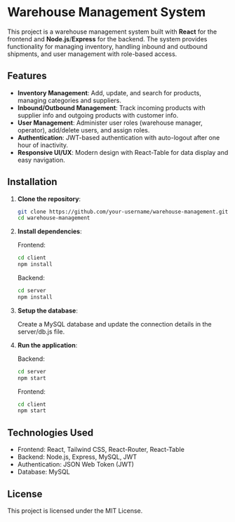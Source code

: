 # Warehouse Management System

This project is a warehouse management system built with **React** for the frontend and **Node.js**/**Express** for the backend. The system provides functionality for managing inventory, handling inbound and outbound shipments, and user management with role-based access.

## Features

- **Inventory Management**: Add, update, and search for products, managing categories and suppliers.
- **Inbound/Outbound Management**: Track incoming products with supplier info and outgoing products with customer info.
- **User Management**: Administer user roles (warehouse manager, operator), add/delete users, and assign roles.
- **Authentication**: JWT-based authentication with auto-logout after one hour of inactivity.
- **Responsive UI/UX**: Modern design with React-Table for data display and easy navigation.

## Installation

1. **Clone the repository**:

   ```bash
   git clone https://github.com/your-username/warehouse-management.git
   cd warehouse-management

2. **Install dependencies**:

   Frontend:
    ```bash
   cd client
   npm install
   ```

   Backend:
   ```bash
   cd server
   npm install
   ```

3. **Setup the database**:

   Create a MySQL database and update the connection details in the server/db.js file.

4. **Run the application**:

   Backend:
   ```bash
   cd server
   npm start
   ```

   Frontend:
   ```bash
   cd client
   npm start
   ```

## Technologies Used

  - Frontend: React, Tailwind CSS, React-Router, React-Table
  - Backend: Node.js, Express, MySQL, JWT
  - Authentication: JSON Web Token (JWT)
  - Database: MySQL

## License
This project is licensed under the MIT License.
